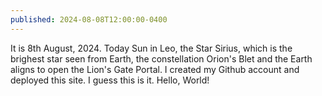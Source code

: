 ```yaml
---
published: 2024-08-08T12:00:00-0400
---
```


It is 8th August, 2024. Today Sun in Leo, the Star Sirius, which is the brighest star seen from Earth, the constellation Orion's Blet and the Earth aligns to open the Lion's Gate Portal. I created my Github account and deployed this site. I guess this is it. Hello, World!

